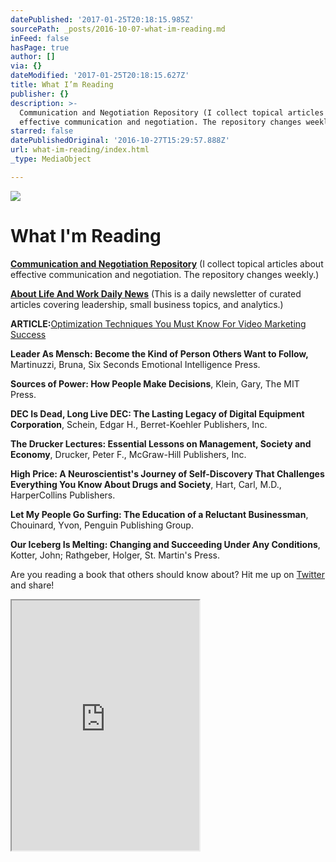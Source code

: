 ```yaml
---
datePublished: '2017-01-25T20:18:15.985Z'
sourcePath: _posts/2016-10-07-what-im-reading.md
inFeed: false
hasPage: true
author: []
via: {}
dateModified: '2017-01-25T20:18:15.627Z'
title: What I’m Reading
publisher: {}
description: >-
  Communication and Negotiation Repository (I collect topical articles about
  effective communication and negotiation. The repository changes weekly.)
starred: false
datePublishedOriginal: '2016-10-27T15:29:57.888Z'
url: what-im-reading/index.html
_type: MediaObject

---
```

![](https://the-grid-user-content.s3-us-west-2.amazonaws.com/6a10788e-e880-4cf0-9d00-6fef7ea456d4.png)

# What I'm Reading

**[Communication and Negotiation Repository][0]** (I collect topical articles about effective communication and negotiation. The repository changes weekly.)

**[About Life And Work Daily News][1]** (This is a daily newsletter of curated articles covering leadership, small business topics, and analytics.)

**ARTICLE:**[Optimization Techniques You Must Know For Video Marketing Success][2]

**Leader As Mensch: Become the Kind of Person Others Want to Follow,** Martinuzzi, Bruna, Six Seconds Emotional Intelligence Press.

**Sources of Power: How People Make Decisions**, Klein, Gary, The MIT Press.

**DEC Is Dead, Long Live DEC: The Lasting Legacy of Digital Equipment Corporation**, Schein, Edgar H., Berret-Koehler Publishers, Inc.

**The Drucker Lectures: Essential Lessons on Management, Society and Economy**, Drucker, Peter F., McGraw-Hill Publishers, Inc.

**High Price: A Neuroscientist's Journey of Self-Discovery That Challenges Everything You Know About Drugs and Society**, Hart, Carl, M.D., HarperCollins Publishers.

**Let My People Go Surfing: The Education of a Reluctant Businessman**, Chouinard, Yvon, Penguin Publishing Group.

**Our Iceberg Is Melting: Changing and Succeeding Under Any Conditions**, Kotter, John; Rathgeber, Holger, St. Martin's Press.

Are you reading a book that others should know about? Hit me up on [Twitter][3] and share!

<iframe src="https://the-grid.github.io/ed-userhtml/?g=eJy1VltPIzcUfia_4nR21QDayQQKWsitSimUSgGpotI-VFXkGZ9JDB571vYkpKv97z32ZBICgq1W6lOUc_3Oxd-ZwQ9xDL_gTCi4YUJezEVRwp2YqaqEK20KiONRayCFeoC5wXwYJUnGVSwKNkPbKcgl8y6dTBcJFinyTHNMMsmsFVl81J1-7GTWRmBQDiPrVhLtHNFF4FYlDiOHjy7xBpQkaF_K994V2TSEntqA60vKsoeZ0ZXivXd5nvchk8hMT2Lu-pBr5XpHJ-UjXKNcoBMZ-zA2gskPlikbWzSCPGApuJv3Trrd8rH_tbWXHMKYc1jpyoBePu1F7ptQQ9MLNEZwtEDdCqZWOIRtVaCNV7m5sGuXVOrsodPaA4BPSE2gNhWoOBR6IdSstgw2wEjq5gglGSH3you7OwiNdzpori_Hv4LO68zXf95MIBcSO3CYtAZJSEdN5GIBgg-jZz3z_Q2VsMwJrfwYOc5RmVWnskcnHSmsiwumaKphlLZKbWZEikmprfu5Gmbs4zmenbDuyQlPEY_Z-fHp6RnL-Y-sKPuUkR13efcoT8_PIijQzTWB8L7RGk4c4HDk8SZ27BFFoFiBb1uEdRpGCyYFZw5peZiZoRtG01Qy9UAhdKMbtajV8FobphRWS-m3ajA_Hv1GIxununIwETmGEXzS5gFucWlhkJBF3dB1fqE4bZNDGxv8XAmDPBoNbMlUY8Cso_WyD9HokCZCihFsfKDxGSQUcjcw1Z4LlDz2W10GdJKlKP3yeS3Glzfj3yfR6NI_OL-pBq2lMt9OTmsRwvh4QpVUZv240EeJgFpW0b9mAHWKJlqDFtbGdTM3QFrfVcXV7fjmMhpdCWMd3FLW7y7B88OLCurwzyvYYl-n_z7sk9p5wv4X6JNvQJ_sQt97suBI22hLrSzaTYBAiL6KvadFNnbbsMRn2sRbeWCRYcSFLSVb9ZRWSCu-zvmNWLbKMtrK_xqt_g2P1Z8gg0xCibok0rRzXUlOj9p5hpM1SxKv-veJjyVmDmZae7okmrQQA9fB2CDRKtbmxMR-HDV9p6SsCcD6c7ZhiDVAoinhWbEHLLVaVg774I9JD-LTbrgQETA6IfFcED0ReTpT-UpeTrUeZjp9lS2nT2nSsZToAR-HUXy03YimQxuUuzPdyUpEWYjtNt01vNkgsVvBqyy8WZq0ck6r3fzrl5L4Nm4fjncs1xja4VTfswWrpW2wJhu2k8T-1GEF-0crtrThpnA6rFIz_vyz4d4mBKwh8M69bROEOtjo7VSj_bxS4aDtvz-AL0vqpl52cl-7hSEoXMLYGLbaP-hDo_SRnitrj7-6fw_bgd_a_dosSAIBthubI5IEHtnYeIkHtjE5JsFkx-R4Y_J1__6PCs3q4KC_YAbeF9k9YallHaUvtMqlyNy-37CD_qYNLf9GLv13w-49o23-F0X7RhU" height="400" style=""></iframe>



[0]: http://eepurl.com/cjb-Wn?target="new" "Communication and Negotiation Repository"
[1]: http://dehenry.com/about-life-and-work-daily-news "ALAW Daily Newsletter"
[2]: http://www.socialmediatoday.com/marketing/video-marketing-trends-12-optimization-techniques-know "Optimization Techniques"
[3]: https://twitter.com/entwistletx "Twitter"